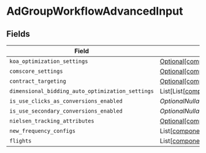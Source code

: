 # AdGroupWorkflowAdvancedInput


## Fields

| Field                                                                                                                                          | Type                                                                                                                                           | Required                                                                                                                                       | Description                                                                                                                                    |
| ---------------------------------------------------------------------------------------------------------------------------------------------- | ---------------------------------------------------------------------------------------------------------------------------------------------- | ---------------------------------------------------------------------------------------------------------------------------------------------- | ---------------------------------------------------------------------------------------------------------------------------------------------- |
| `koa_optimization_settings`                                                                                                                    | [Optional[components.AdGroupWorkflowKoaOptimizationSettingsInput]](../../models/components/adgroupworkflowkoaoptimizationsettingsinput.md)     | :heavy_minus_sign:                                                                                                                             | N/A                                                                                                                                            |
| `comscore_settings`                                                                                                                            | [Optional[components.AdGroupWorkflowComscoreSettingsInput]](../../models/components/adgroupworkflowcomscoresettingsinput.md)                   | :heavy_minus_sign:                                                                                                                             | N/A                                                                                                                                            |
| `contract_targeting`                                                                                                                           | [Optional[components.AdGroupWorkflowContractTargetingInput]](../../models/components/adgroupworkflowcontracttargetinginput.md)                 | :heavy_minus_sign:                                                                                                                             | N/A                                                                                                                                            |
| `dimensional_bidding_auto_optimization_settings`                                                                                               | List[List[[components.DimensionalBiddingDimensions](../../models/components/dimensionalbiddingdimensions.md)]]                                 | :heavy_minus_sign:                                                                                                                             | N/A                                                                                                                                            |
| `is_use_clicks_as_conversions_enabled`                                                                                                         | *OptionalNullable[bool]*                                                                                                                       | :heavy_minus_sign:                                                                                                                             | N/A                                                                                                                                            |
| `is_use_secondary_conversions_enabled`                                                                                                         | *OptionalNullable[bool]*                                                                                                                       | :heavy_minus_sign:                                                                                                                             | N/A                                                                                                                                            |
| `nielsen_tracking_attributes`                                                                                                                  | [Optional[components.AdGroupWorkflowNielsenTrackingAttributesInput]](../../models/components/adgroupworkflownielsentrackingattributesinput.md) | :heavy_minus_sign:                                                                                                                             | N/A                                                                                                                                            |
| `new_frequency_configs`                                                                                                                        | List[[components.AdGroupWorkflowNewFrequencyConfigInput](../../models/components/adgroupworkflownewfrequencyconfiginput.md)]                   | :heavy_minus_sign:                                                                                                                             | N/A                                                                                                                                            |
| `flights`                                                                                                                                      | List[[components.AdGroupWorkflowFlightInput](../../models/components/adgroupworkflowflightinput.md)]                                           | :heavy_minus_sign:                                                                                                                             | N/A                                                                                                                                            |